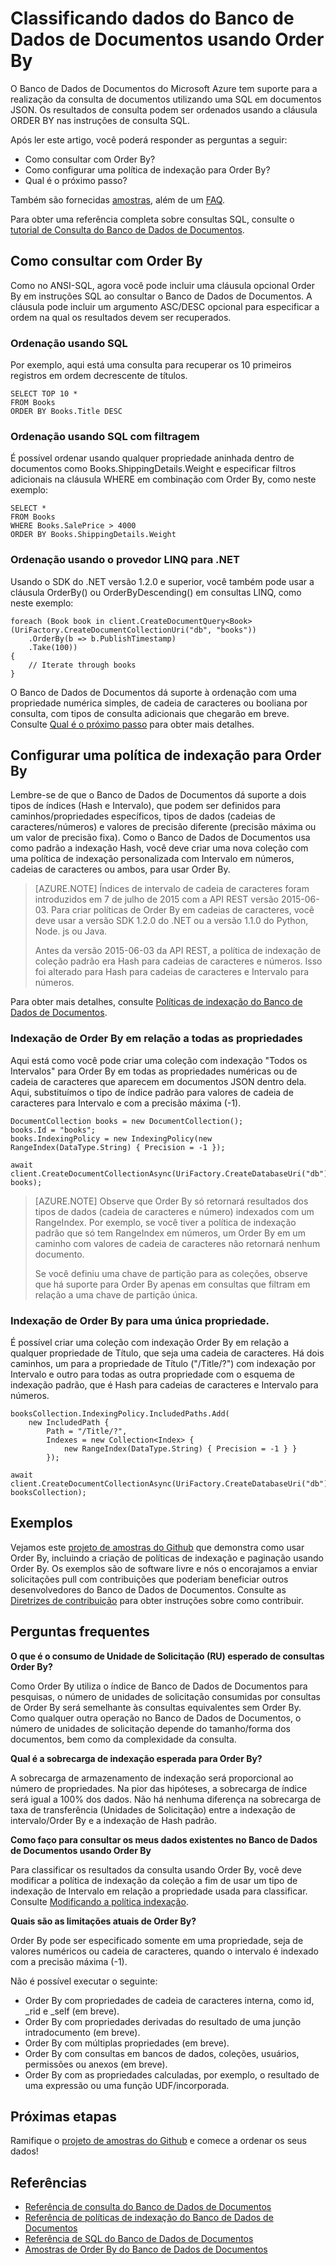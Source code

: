 <properties 
	pageTitle="Classificando dados do Banco de Dados de Documentos usando Order By | Microsoft Azure" 
	description="Saiba como usar ORDER BY em consultas do Banco de Dados de Documentos em LINQ e SQL, e como especificar uma política de indexação para consultas de ORDER BY." 
	services="documentdb" 
	authors="arramac" 
	manager="jhubbard" 
	editor="cgronlun" 
	documentationCenter=""/>

<tags 
	ms.service="documentdb" 
	ms.workload="data-services" 
	ms.tgt_pltfrm="na" 
	ms.devlang="na" 
	ms.topic="article" 
	ms.date="03/30/2016" 
	ms.author="arramac"/>

# Classificando dados do Banco de Dados de Documentos usando Order By
O Banco de Dados de Documentos do Microsoft Azure tem suporte para a realização da consulta de documentos utilizando uma SQL em documentos JSON. Os resultados de consulta podem ser ordenados usando a cláusula ORDER BY nas instruções de consulta SQL.

Após ler este artigo, você poderá responder as perguntas a seguir:

- Como consultar com Order By?
- Como configurar uma política de indexação para Order By?
- Qual é o próximo passo?

Também são fornecidas [amostras](#samples), além de um [FAQ](#faq).

Para obter uma referência completa sobre consultas SQL, consulte o [tutorial de Consulta do Banco de Dados de Documentos](documentdb-sql-query.md).

## Como consultar com Order By
Como no ANSI-SQL, agora você pode incluir uma cláusula opcional Order By em instruções SQL ao consultar o Banco de Dados de Documentos. A cláusula pode incluir um argumento ASC/DESC opcional para especificar a ordem na qual os resultados devem ser recuperados.

### Ordenação usando SQL
Por exemplo, aqui está uma consulta para recuperar os 10 primeiros registros em ordem decrescente de títulos.

    SELECT TOP 10 * 
    FROM Books 
    ORDER BY Books.Title DESC

### Ordenação usando SQL com filtragem
É possível ordenar usando qualquer propriedade aninhada dentro de documentos como Books.ShippingDetails.Weight e especificar filtros adicionais na cláusula WHERE em combinação com Order By, como neste exemplo:

    SELECT * 
    FROM Books 
    WHERE Books.SalePrice > 4000
    ORDER BY Books.ShippingDetails.Weight

### Ordenação usando o provedor LINQ para .NET
Usando o SDK do .NET versão 1.2.0 e superior, você também pode usar a cláusula OrderBy() ou OrderByDescending() em consultas LINQ, como neste exemplo:

    foreach (Book book in client.CreateDocumentQuery<Book>(UriFactory.CreateDocumentCollectionUri("db", "books"))
        .OrderBy(b => b.PublishTimestamp)
        .Take(100))
    {
        // Iterate through books
    }

O Banco de Dados de Documentos dá suporte à ordenação com uma propriedade numérica simples, de cadeia de caracteres ou booliana por consulta, com tipos de consulta adicionais que chegarão em breve. Consulte [Qual é o próximo passo](#Whats_coming_next) para obter mais detalhes.

## Configurar uma política de indexação para Order By

Lembre-se de que o Banco de Dados de Documentos dá suporte a dois tipos de índices (Hash e Intervalo), que podem ser definidos para caminhos/propriedades específicos, tipos de dados (cadeias de caracteres/números) e valores de precisão diferente (precisão máxima ou um valor de precisão fixa). Como o Banco de Dados de Documentos usa como padrão a indexação Hash, você deve criar uma nova coleção com uma política de indexação personalizada com Intervalo em números, cadeias de caracteres ou ambos, para usar Order By.

>[AZURE.NOTE] Índices de intervalo de cadeia de caracteres foram introduzidos em 7 de julho de 2015 com a API REST versão 2015-06-03. Para criar políticas de Order By em cadeias de caracteres, você deve usar a versão SDK 1.2.0 do .NET ou a versão 1.1.0 do Python, Node. js ou Java.
>
>Antes da versão 2015-06-03 da API REST, a política de indexação de coleção padrão era Hash para cadeias de caracteres e números. Isso foi alterado para Hash para cadeias de caracteres e Intervalo para números.

Para obter mais detalhes, consulte [Políticas de indexação do Banco de Dados de Documentos](documentdb-indexing-policies.md).

### Indexação de Order By em relação a todas as propriedades
Aqui está como você pode criar uma coleção com indexação "Todos os Intervalos" para Order By em todas as propriedades numéricas ou de cadeia de caracteres que aparecem em documentos JSON dentro dela. Aqui, substituímos o tipo de índice padrão para valores de cadeia de caracteres para Intervalo e com a precisão máxima (-1).
                   
    DocumentCollection books = new DocumentCollection();
    books.Id = "books";
    books.IndexingPolicy = new IndexingPolicy(new RangeIndex(DataType.String) { Precision = -1 });
    
    await client.CreateDocumentCollectionAsync(UriFactory.CreateDatabaseUri("db"), books);  

>[AZURE.NOTE] Observe que Order By só retornará resultados dos tipos de dados (cadeia de caracteres e número) indexados com um RangeIndex. Por exemplo, se você tiver a política de indexação padrão que só tem RangeIndex em números, um Order By em um caminho com valores de cadeia de caracteres não retornará nenhum documento.
>
> Se você definiu uma chave de partição para as coleções, observe que há suporte para Order By apenas em consultas que filtram em relação a uma chave de partição única.

### Indexação de Order By para uma única propriedade.
É possível criar uma coleção com indexação Order By em relação a qualquer propriedade de Título, que seja uma cadeia de caracteres. Há dois caminhos, um para a propriedade de Título ("/Title/?") com indexação por Intervalo e outro para todas as outra propriedade com o esquema de indexação padrão, que é Hash para cadeias de caracteres e Intervalo para números.
    
    booksCollection.IndexingPolicy.IncludedPaths.Add(
        new IncludedPath { 
            Path = "/Title/?", 
            Indexes = new Collection<Index> { 
                new RangeIndex(DataType.String) { Precision = -1 } } 
            });
    
    await client.CreateDocumentCollectionAsync(UriFactory.CreateDatabaseUri("db"), booksCollection);  


## Exemplos
Vejamos este [projeto de amostras do Github](https://github.com/Azure/azure-documentdb-dotnet/tree/master/samples/code-samples/Queries) que demonstra como usar Order By, incluindo a criação de políticas de indexação e paginação usando Order By. Os exemplos são de software livre e nós o encorajamos a enviar solicitações pull com contribuições que poderiam beneficiar outros desenvolvedores do Banco de Dados de Documentos. Consulte as [Diretrizes de contribuição](https://github.com/Azure/azure-documentdb-net/blob/master/Contributing.md) para obter instruções sobre como contribuir.

## Perguntas frequentes

**O que é o consumo de Unidade de Solicitação (RU) esperado de consultas Order By?**

Como Order By utiliza o índice de Banco de Dados de Documentos para pesquisas, o número de unidades de solicitação consumidas por consultas de Order By será semelhante às consultas equivalentes sem Order By. Como qualquer outra operação no Banco de Dados de Documentos, o número de unidades de solicitação depende do tamanho/forma dos documentos, bem como da complexidade da consulta.


**Qual é a sobrecarga de indexação esperada para Order By?**

A sobrecarga de armazenamento de indexação será proporcional ao número de propriedades. Na pior das hipóteses, a sobrecarga de índice será igual a 100% dos dados. Não há nenhuma diferença na sobrecarga de taxa de transferência (Unidades de Solicitação) entre a indexação de intervalo/Order By e a indexação de Hash padrão.

**Como faço para consultar os meus dados existentes no Banco de Dados de Documentos usando Order By**

Para classificar os resultados da consulta usando Order By, você deve modificar a política de indexação da coleção a fim de usar um tipo de indexação de Intervalo em relação a propriedade usada para classificar. Consulte [Modificando a política indexação](documentdb-indexing-policies.md#modifying-the-indexing-policy-of-a-collection).

**Quais são as limitações atuais de Order By?**

Order By pode ser especificado somente em uma propriedade, seja de valores numéricos ou cadeia de caracteres, quando o intervalo é indexado com a precisão máxima (-1).

Não é possível executar o seguinte:
 
- Order By com propriedades de cadeia de caracteres interna, como id, \_rid e \_self (em breve).
- Order By com propriedades derivadas do resultado de uma junção intradocumento (em breve).
- Order By com múltiplas propriedades (em breve).
- Order By com consultas em bancos de dados, coleções, usuários, permissões ou anexos (em breve).
- Order By com as propriedades calculadas, por exemplo, o resultado de uma expressão ou uma função UDF/incorporada.

## Próximas etapas

Ramifique o [projeto de amostras do Github](https://github.com/Azure/azure-documentdb-dotnet/tree/master/samples/code-samples/Queries) e comece a ordenar os seus dados!

## Referências
* [Referência de consulta do Banco de Dados de Documentos](documentdb-sql-query.md)
* [Referência de políticas de indexação do Banco de Dados de Documentos](documentdb-indexing-policies.md)
* [Referência de SQL do Banco de Dados de Documentos](https://msdn.microsoft.com/library/azure/dn782250.aspx)
* [Amostras de Order By do Banco de Dados de Documentos](https://github.com/Azure/azure-documentdb-dotnet/tree/master/samples/code-samples/Queries)
 

<!-----------HONumber=AcomDC_0330_2016-->
